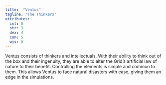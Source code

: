 ```yaml
---
title:  "Ventus"
tagline: "The Thinkers"
attributes:
  int: 8
  str: 3
  dex: 4
  con: 5
  wis: 8
---
```


Ventus consists of thinkers and intellectuals. With their ability to think out of the box and their ingenuity, they are able to alter the Grid’s artificial law of nature to their benefit. Controlling the elements is simple and common to them. This allows Ventus to face natural disasters with ease, giving them an edge in the simulations.
